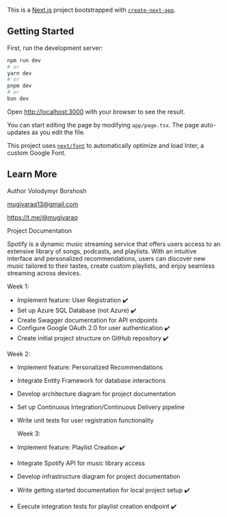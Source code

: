 This is a [Next.js](https://nextjs.org/) project bootstrapped with [`create-next-app`](https://github.com/vercel/next.js/tree/canary/packages/create-next-app).

## Getting Started

First, run the development server:

```bash
npm run dev
# or
yarn dev
# or
pnpm dev
# or
bun dev
```

Open [http://localhost:3000](http://localhost:3000) with your browser to see the result.

You can start editing the page by modifying `app/page.tsx`. The page auto-updates as you edit the file.

This project uses [`next/font`](https://nextjs.org/docs/basic-features/font-optimization) to automatically optimize and load Inter, a custom Google Font.

## Learn More

Author
Volodymyr Borshosh

mugivaraq13@gmail.com

https://t.me/@mugivaraq


Project Documentation

Spotify is a dynamic music streaming service that offers users access to an extensive library of songs, podcasts, and playlists. With an intuitive interface and personalized recommendations, users can discover new music tailored to their tastes, create custom playlists, and enjoy seamless streaming across devices. 

Week 1: 

- Implement feature: User Registration ✔️
- Set up Azure SQL Database (not Azure) ✔️
- Create Swagger documentation for API endpoints 
- Configure Google OAuth 2.0 for user authentication ✔️
- Create initial project structure on GitHub repository ✔️

Week 2: 

- Implement feature: Personalized Recommendations 
- Integrate Entity Framework for database interactions 
- Develop architecture diagram for project documentation 
- Set up Continuous Integration/Continuous Delivery pipeline 
- Write unit tests for user registration functionality

  Week 3: 

- Implement feature: Playlist Creation ✔️
- Integrate Spotify API for music library access 
- Develop infrastructure diagram for project documentation 
- Write getting started documentation for local project setup ✔️
- Execute integration tests for playlist creation endpoint ✔️


